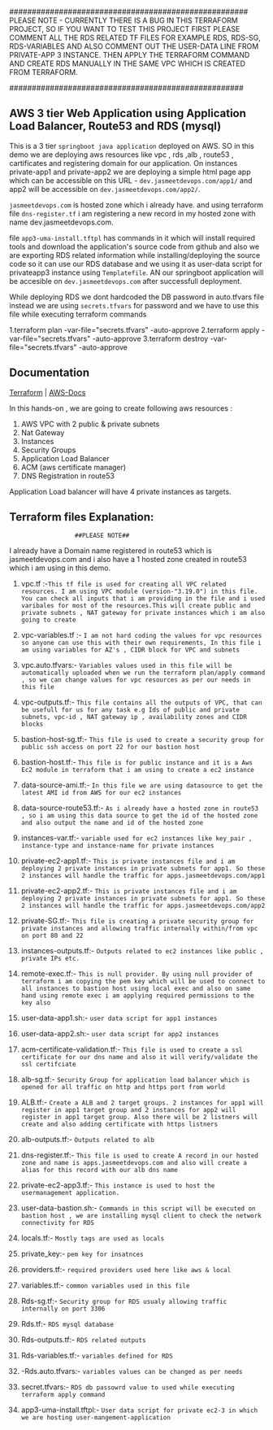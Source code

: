 #####################################################
PLEASE NOTE - CURRENTLY THERE IS A BUG IN THIS TERRAFORM PROJECT, SO IF YOU WANT TO TEST THIS PROJECT FIRST PLEASE COMMENT ALL THE RDS RELATED TF FILES FOR EXAMPLE RDS, RDS-SG, RDS-VARIABLES AND ALSO COMMENT OUT THE USER-DATA LINE FROM PRIVATE-APP 3 INSTANCE. THEN APPLY THE TERRAFORM COMMAND AND CREATE RDS MANUALLY IN THE SAME VPC WHICH IS CREATED FROM TERRAFORM.

####################################################


## AWS 3 tier Web Application using Application Load Balancer, Route53 and RDS (mysql)

This is a 3 tier `springboot java application` deployed on AWS. SO in this demo we are deploying aws resources like vpc , rds ,alb , route53 , cartificates and registering domain for our application. On instances private-app1 and private-app2 we are deploying a simple html page app which can be accessible on this URL - `dev.jasmeetdevops.com/app1/` and app2 will be accessible on `dev.jasmeetdevops.com/app2/`.

`jasmeetdevops.com` is hosted zone which i already have. and using terraform file `dns-register.tf` i am registering a new record in my hosted zone with name dev.jasmeetdevops.com. 

file `app3-uma-install.tftpl` has commands in it which will install required tools and download the application's source code from github and also we are exporting RDS related information while installing/deploying the source code so it can use our RDS database and we using it as user-data script for privateapp3 instance using `Templatefile`. AN our springboot application will be accesible on `dev.jasmeetdevops.com` after successfull deployment.

While deploying RDS we dont hardcoded the DB password in auto.tfvars file instead we are using `secrets.tfvars` for password and we have to use this file while executing terraform commands

1.terraform plan -var-file="secrets.tfvars" -auto-approve
2.terraform apply -var-file="secrets.tfvars" -auto-approve
3.terraform destroy -var-file="secrets.tfvars" -auto-approve





## Documentation

[Terraform](https://registry.terraform.io/modules/terraform-aws-modules/alb/aws/6.4.0) | [AWS-Docs](https://docs.aws.amazon.com/elasticloadbalancing/latest/application/introduction.html)

In this hands-on , we are going to create following aws resources :

1. AWS VPC with 2 public & private subnets
2. Nat Gateway
3. Instances 
4. Security Groups
5. Application Load Balancer
6. ACM (aws certificate manager)
7. DNS Registration in route53


Application Load balancer will have 4 private instances as targets.
## Terraform files Explanation: 

                      ##PLEASE NOTE##
I already have a Domain name registered in route53 which is jasmeetdevops.com and i also have a 1 hosted zone created in route53 which i am using in this demo.

1. vpc.tf :-`This tf file is used for creating all VPC related resources. I am using VPC module (version-"3.19.0") in this file. You can check all inputs that i am providing in the file and i used varibales for most of the resources.This will create public and private subnets , NAT gateway for private instances which i am also going to create`

2. vpc-variables.tf :- `I am not hard coding the values for vpc resources so anyone can use this with their own requirements, In this file i am using variables for AZ's , CIDR block for VPC and subnets`

3. vpc.auto.tfvars:- `Variables values used in this file will be automatically uploaded when we run the terraform plan/apply command , so we can change values for vpc resources as per our needs in this file`

4. vpc-outputs.tf:- `This file contains all the outputs of VPC, that can be usefull for us for any task e.g Ids of public and private subnets, vpc-id , NAT gateway ip , availability zones and CIDR blocks`

5. bastion-host-sg.tf:- `This file is used to create a security group for public ssh access on port 22 for our bastion host`

6. bastion-host.tf:- `This file is for public instance and it is a Aws Ec2 module in terraform that i am using to create a ec2 instance`

7. data-source-ami.tf:- `In this file we are using datasource to get the latest AMI id from AWS for our ec2 instances`

8. data-source-route53.tf:- `As i already have a hosted zone in route53 , so i am using this data source to get the id of the hosted zone and also output the name and id of the hosted zone `

9. instances-var.tf:- `variable used for ec2 instances like key_pair , instance-type and instance-name for private instances`

10. private-ec2-app1.tf:- `This is private instances file and i am deploying 2 private instances in private subnets for app1. So these 2 instances will handle the traffic for apps.jasmeetdevops.com/app1`

11. private-ec2-app2.tf:- `This is private instances file and i am deploying 2 private instances in private subnets for app1. So these 2 instances will handle the traffic for apps.jasmeetdevops.com/app2`

12. private-SG.tf:- `This file is creating a private security group for private instances and allowing traffic internally within/from vpc on port 80 and 22`

13. instances-outputs.tf:- `Outputs related to ec2 instances like public , private IPs etc.`

14. remote-exec.tf:- `This is null provider. By using null provider of terraform i am copying the pem key which will be used to connect to all instances to bastion host using local exec and also on same hand using remote exec i am applying required permissions to the key also`

15. user-data-app1.sh:- `user data script for app1 instances `

16. user-data-app2.sh:- `user data script for app2 instances`

17. acm-certificate-validation.tf:- `This file is used to create a ssl certificate for our dns name and also it will verify/validate the ssl certifciate`

18. alb-sg.tf:- `Security Group for application load balancer which is opened for all traffic on http and https port from world`

19. ALB.tf:- `Create a ALB and 2 target groups. 2 instances for app1 will register in app1 target group and 2 instances for app2 will register in app1 target group. Also there will be 2 listners will create and also adding certificate with https listners`

20. alb-outputs.tf:- `Outputs related to alb`

21. dns-register.tf:- `This file is used to create A record in our hosted zone and name is apps.jasmeetdevops.com and also will create a alias for this record with our alb dns name`

22. private-ec2-app3.tf:- `This instance is used to host the usermanagement application.`

23. user-data-bastion.sh:- `Commands in this script will be executed on bastion host , we are installing mysql client to check the network connectivity for RDS`

24. locals.tf:- `Mostly tags are used as locals`

25. private_key:- `pem key for insatnces`

26. providers.tf:- `required providers used here like aws & local`

27. variables.tf:- `common variables used in this file`

28. Rds-sg.tf:- `Security group for RDS usualy allowing traffic internally on port 3306`

29. Rds.tf:- `RDS mysql database`

30. Rds-outputs.tf:- `RDS related outputs`

31. Rds-variables.tf:- `variables defined for RDS`

31. -Rds.auto.tfvars:- `variables values can be changed as per needs`

32. secret.tfvars:- `RDS db passowrd value to used while executing terraform apply command`

33. app3-uma-install.tftpl:- `User data script for private ec2-3 in which we are hosting user-mangement-application`